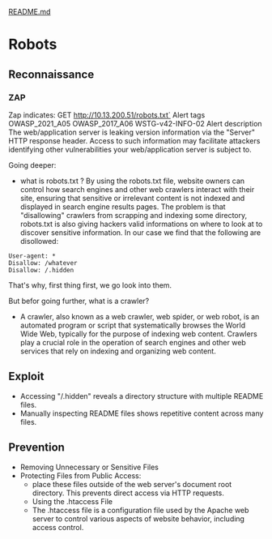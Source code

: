
[README.md](../../../README.md)
# Robots

## Reconnaissance
### ZAP
Zap indicates: GET http://10.13.200.51/robots.txt`
Alert tags	
OWASP_2021_A05
OWASP_2017_A06
WSTG-v42-INFO-02
Alert description	
The web/application server is leaking version information via the "Server" HTTP response header. Access to such information may facilitate attackers identifying other vulnerabilities your web/application server is subject to.

Going deeper:
- what is robots.txt ? 
By using the robots.txt file, website owners can control how search engines and other web crawlers interact with their site, ensuring that sensitive or irrelevant content is not indexed and displayed in search engine results pages.
The problem is that "disallowing" crawlers from scrapping and indexing some directory, robots.txt is also giving hackers valid informations on where to look at to discover sensitive information.
In our case we find that the following are disollowed:
```
User-agent: *
Disallow: /whatever
Disallow: /.hidden
```
That's why, first thing first, we go look into them.

But befor going further, what is a crawler?
- A crawler, also known as a web crawler, web spider, or web robot, is an automated program or script that systematically browses the World Wide Web, typically for the purpose of indexing web content. Crawlers play a crucial role in the operation of search engines and other web services that rely on indexing and organizing web content.

## Exploit
- Accessing "/.hidden" reveals a directory structure with multiple README files.
- Manually inspecting README files shows repetitive content across many files.

## Prevention
- Removing Unnecessary or Sensitive Files
- Protecting Files from Public Access:
    - place these files outside of the web server's document root directory. This prevents direct access via HTTP requests.
   - Using the .htaccess File 
    - The .htaccess file is a configuration file used by the Apache web server to control various aspects of website behavior, including access control.